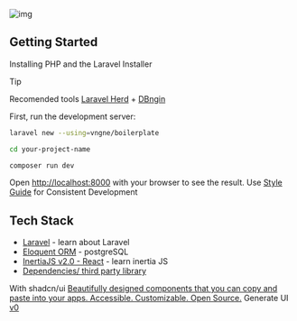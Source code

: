 
![img](https://github.com/ekovegeance/laravel-boilerplate/blob/main/laravel-boilerplate.png)

## Getting Started

Installing PHP and the Laravel Installer
> [!TIP]
> Recomended tools [Laravel Herd](https://herd.laravel.com/) + [DBngin](https://dbngin.com/)


First, run the development server:
```bash
laravel new --using=vngne/boilerplate
```
```bash
cd your-project-name
```
```bash
composer run dev
```

Open [http://localhost:8000](http://localhost:8000) with your browser to see the result.
Use [Style Guide](https://ekovegeance.github.io/styleguide/coding/laravel) for Consistent Development 

## Tech Stack

- [Laravel](https://laravel.com/docs/12.x) - learn about Laravel
- [Eloquent ORM](https://laravel.com/docs/12.x/eloquent) - postgreSQL
- [InertiaJS v2.0 - React](https://inertiajs.com/) - learn inertia JS
- [Dependencies/ third party library](https://github.com/ekovegeance/laravel-templates/blob/main/package.json)

With shadcn/ui [Beautifully designed components that you can copy and paste into your apps. Accessible. Customizable. Open Source.](https://ui.shadcn.com/) 
Generate UI [v0](https://v0.dev/https://v0.dev/)


